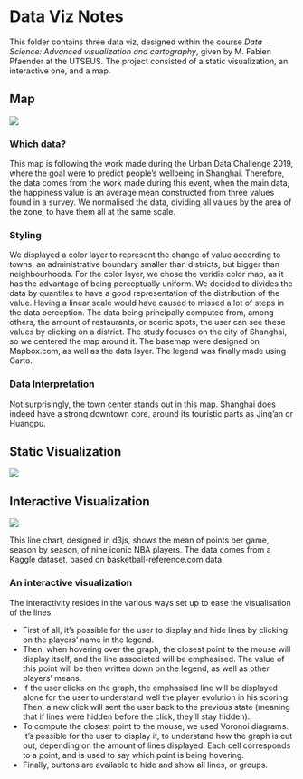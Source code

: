 # Data Viz Notes
This folder contains three data viz, designed within the course _Data Science: Advanced visualization and cartography_, given by M. Fabien Pfaender at the UTSEUS. The project consisted of a static visualization, an interactive one, and a map.

## Map
![][image-1]

### Which data?
This map is following the work made during the Urban Data Challenge 2019, where the goal were to predict people’s wellbeing in Shanghai. Therefore, the data comes from the work made during this event, when the main data, the happiness value is an average mean constructed from three values found in a survey. We normalised the data, dividing all values by the area of the zone, to have them all at the same scale. 
### Styling
We displayed a color layer to represent the change of value according to towns, an administrative boundary smaller than districts, but bigger than neighbourhoods. For the color layer, we chose the veridis color map, as it has the advantage of being perceptually uniform. We decided to divides the data by quantiles to have a good representation of the distribution of the value. Having a linear scale would have caused to missed a lot of steps in the data perception.
The data being principally computed from, among others, the amount of restaurants, or scenic spots, the user can see these values by clicking on a district.
The study focuses on the city of Shanghai, so we centered the map around it. The basemap were designed on Mapbox.com, as well as the data layer. The legend was finally made using Carto.
### Data Interpretation
Not surprisingly, the town center stands out in this map. Shanghai does indeed have a strong downtown core, around its touristic parts as Jing’an or Huangpu.

## Static Visualization
![][image-2]
## Interactive Visualization
![][image-3]

This line chart, designed in d3js, shows the mean of points per game, season by season, of nine iconic NBA players. The data comes from a Kaggle dataset, based on basketball-reference.com data. 
### An interactive visualization
The interactivity resides in the various ways set up to ease the visualisation of the lines. 
* First of all, it’s possible for the user to display and hide lines by clicking on the players’ name in the legend.
* Then, when hovering over the graph, the closest point to the mouse will display itself, and the line associated will be emphasised. The value of this point will be then written down on the legend, as well as other players’ means. 
* If the user clicks on the graph, the emphasised line will be displayed alone for the user to understand well the player evolution in his scoring. Then, a new click will sent the user back to the previous state (meaning that if lines were hidden before the click, they’ll stay hidden). 
* To compute the closest point to the mouse, we used Voronoi diagrams. It’s possible for the user to display it, to understand how the graph is cut out, depending on the amount of lines displayed. Each cell corresponds to a point, and is used to say which point is being hovering.
* Finally, buttons are available to hide and show all lines, or groups.

[image-1]:	mapdemo.gif
[image-2]:	https://raw.githubusercontent.com/ramiibm/UM02-Deposit/master/Project/images/barChart.png
[image-3]:	demo.gif